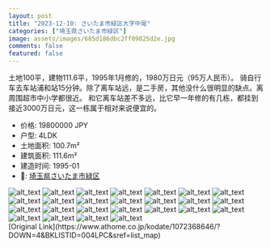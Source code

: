 ```yaml
---
layout: post
title: "2023-12-10: さいたま市緑区大字中尾"
categories: ["埼玉県さいたま市緑区"]
image: assets/images/685d186dbc2ff09825d2e.jpg
comments: false
featured: false
---
```

<p>土地100平，建物111.6平，1995年1月修的，1980万日元（95万人民币）。
骑自行车去车站浦和站15分钟。除了离车站远，是二手房，其他没什么很明显的缺点。离周围超市中小学都很近。
和它离车站差不多远，比它早一年修的有几栋，都挂到接近3000万日元，这一栋属于相对来说便宜的。</p>

* 价格: 19800000 JPY
* 户型: 4LDK
* 土地面积: 100.7m²
* 建筑面积: 111.6m²
* 建造时间: 1995-01
* 📍: [埼玉県さいたま市緑区](https://www.google.com/maps/search/?api=1&query=35.873742%2C139.681974)

<div class="scroll-container"><img src="/assets/images/15201b046fa7d54edcb85.jpg" alt="alt_text"/>
<img src="/assets/images/650a584898118ecd58bb8.jpg" alt="alt_text"/>
<img src="/assets/images/94698ef5abe0e3564c947.jpg" alt="alt_text"/>
<img src="/assets/images/c84279c58e1062a2ff2ff.jpg" alt="alt_text"/>
<img src="/assets/images/c18e7e4e6b09d1df8eb3d.jpg" alt="alt_text"/>
<img src="/assets/images/641d5ed978a2cddc94f97.jpg" alt="alt_text"/>
<img src="/assets/images/ccfe0dccdb7642a0303ac.jpg" alt="alt_text"/>
<img src="/assets/images/0f795292274f20c918a0c.jpg" alt="alt_text"/>
<img src="/assets/images/15272a098baf942b62633.jpg" alt="alt_text"/>
<img src="/assets/images/2bd399397786e4014c631.jpg" alt="alt_text"/>
<img src="/assets/images/21d6e3a79fcce24389880.jpg" alt="alt_text"/>
<img src="/assets/images/8ef9d92cca4b6d3609bb0.jpg" alt="alt_text"/>
<img src="/assets/images/4f10e6e7c23784063773f.jpg" alt="alt_text"/>
<img src="/assets/images/1169620fb4d0cbfff72e1.jpg" alt="alt_text"/>
<img src="/assets/images/48122e9a2d6df22c2eb5f.jpg" alt="alt_text"/>
<img src="/assets/images/cba080e0f32cfcda45b39.jpg" alt="alt_text"/>
<img src="/assets/images/4bbadbb0660676a8b87bf.jpg" alt="alt_text"/>
<img src="/assets/images/666ce84c33358d5336f41.jpg" alt="alt_text"/>
<img src="/assets/images/c7a83fb7f212588d2ba0e.jpg" alt="alt_text"/>
<img src="/assets/images/51f94bd8c861cce09e904.jpg" alt="alt_text"/>
<img src="/assets/images/6ba791ea216e48bb957c8.jpg" alt="alt_text"/>
<img src="/assets/images/8aa9522b9183b6e061da7.jpg" alt="alt_text"/>
<img src="/assets/images/39d31832713ea4e33a5c8.jpg" alt="alt_text"/>
<img src="/assets/images/2d304c6ec23d20f495a24.jpg" alt="alt_text"/>
<img src="/assets/images/70767991d8599ccd455b0.jpg" alt="alt_text"/></div>
[Original Link](https://www.athome.co.jp/kodate/1072368646/?DOWN=4&BKLISTID=004LPC&sref=list_map)
